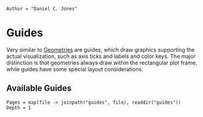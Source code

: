 ```@meta
Author = "Daniel C. Jones"
```


# Guides

Very similar to [Geometries](@ref) are guides, which draw graphics supporting the
actual visualization, such as axis ticks and labels and color keys. The major
distinction is that geometries always draw within the rectangular plot frame,
while guides have some special layout considerations.

## Available Guides

```@contents
Pages = map(file -> joinpath("guides", file), readdir("guides"))
Depth = 1
```
